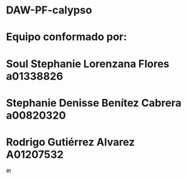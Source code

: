 # DAW-PF-calypso
# Equipo conformado por:

# Soul Stephanie Lorenzana Flores a01338826 
# Stephanie Denisse Benítez Cabrera a00820320 
# Rodrigo Gutiérrez Alvarez A01207532

#t
